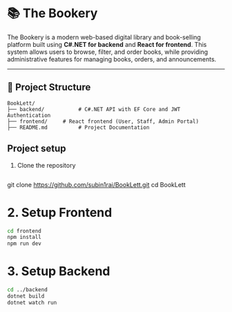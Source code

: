 # 📚 The Bookery

The Bookery is a modern web-based digital library and book-selling platform built using **C#.NET for backend** and **React for frontend**. This system allows users to browse, filter, and order books, while providing administrative features for managing books, orders, and announcements.



---

## 📁 Project Structure

```plaintext
BookLett/
├── backend/           # C#.NET API with EF Core and JWT Authentication
├── frontend/     # React frontend (User, Staff, Admin Portal)
├── README.md          # Project Documentation
```
## Project setup

1. Clone the repository
   ```bash
git clone https://github.com/subin1rai/BookLett.git
cd BookLett


# 2. Setup Frontend
```bash
cd frontend
npm install
npm run dev
```

# 3. Setup Backend
```bash
cd ../backend
dotnet build
dotnet watch run
```
